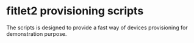 # fitlet2 provisioning scripts

The scripts is designed to provide a fast way of devices provisioning for demonstration purpose.